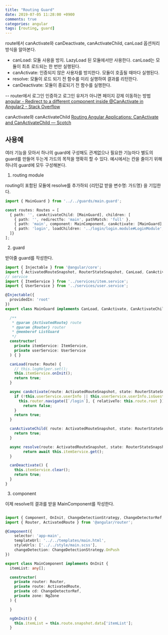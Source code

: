 ```yaml
---
title: "Routing Guard"
date: 2019-07-05 11:28:00 +0900
comments: true
categories: angular
tags: [routing, guard]
---
```



route에서 canActivate와 canDeactivate, canActivateChild, canLoad 옵션처리 방식을 알아본다.

- canLoad: 모듈 사용을 방지. LazyLoad 된 모듈에서만 사용한다. canLoad는 모듈이 최초 로드되는 한 번만 실행된다.
- canActivate: 인증되지 않은 사용자를 방지한다. 모듈이 호출될 때마다 실행된다.
- resolve: 모듈이 로드 되기 전 함수를 미리 실행하여 결과를 리턴한다.
- canDeactivate: 모듈이 종료되기 전 함수를 실행한다.


-- router에서 로그인 인증하고 로그인 유저가 아니면 페이지 강제 이동하는 방법
[angular - Redirect to a different component inside @CanActivate in Angular2 - Stack Overflow](https://stackoverflow.com/questions/34711889/redirect-to-a-different-component-inside-canactivate-in-angular2)


canActivate와 canActivateChild
[Routing Angular Applications: CanActivate and CanActivateChild ― Scotch](https://scotch.io/courses/routing-angular-2-applications/canactivate-and-canactivatechild)


## 사용예

여러 기능을 모아서 하나의 guard에 구성해도 관계없으나 필요한 기능마다 별도의 guard를 만들어 두는게 가드의 목적을 명확히 할 수 있다.
예시에서는 칸을 줄이기 위해 하나의 guard에 모두 구성해본다.

1. routing module

routing이 포함된 모듈에 resolve를 추가하되 {리턴값 받을 변수명: 가드명} 을 기입한다.

```ts
import { MainGuard } from '../../guards/main.guard';

const routes: Routes = [
  { path: '', canActivateChild: [MainGuard], children: [
    { path: '', redirectTo: 'main', pathMatch: 'full' },
    { path: 'main', component: MainComponent, canActivate: [MainGuard], resolve: {itemList: MainGuard}, canDeactivate: [MainGuard] },
	{ path: 'login', loadChildren: '../login/login.module#LoginModule', canLoad: [MainGuard], data: {preload: true}}
  ]}
];

```


2. guard

받아줄 guard를 작성한다.

```ts
import { Injectable } from '@angular/core';
import { ActivatedRouteSnapshot, RouterStateSnapshot, CanLoad, CanActivate, CanActivateChild, Resolve, CanDeactivate } from '@angular/router';
// service
import { ItemService } from '../services/item.service';
import { UserService } from '../services/user.service';

@Injectable({
  providedIn: 'root'
})
export class MainGuard implements CanLoad, CanActivate, CanActivateChild, Resolve<Item[]>, CanDeactivate<boolean> {

  /**
   * @param {ActivatedRoute} route
   * @param {Router} router
   * @memberof ListGuard
   */
  constructor(
	private itemService: ItemService,
	private userService: UserService
  ) { }

  canLoad(route: Route) {
    // this.logHelper.set();
    this.itemService.onInit();
    return true;
  }

  async canActivate(route: ActivatedRouteSnapshot, state: RouterStateSnapshot) {
    if (!this.userService.userInfo || this.userService.userInfo.isGuest) {
      this.router.navigate([`/login`], { relativeTo: this.route.root });
        return false;
    }
    return true;
  }

  canActivateChild( route: ActivatedRouteSnapshot, state: RouterStateSnapshot): Observable<boolean|UrlTree>|Promise<boolean|UrlTree>|boolean|UrlTree {
    return true;
  }

  async resolve(route: ActivatedRouteSnapshot, state: RouterStateSnapshot) {
		return await this.itemService.get();
  }

  canDeactivate() {
    this.itemService.clear();
    return true;
  }
}

```

3. component 

이제 resolve의 결과를 받을 MainComponent를 작성한다.

```ts

import { Component, OnInit, ChangeDetectionStrategy, ChangeDetectorRef, NgZone } from '@angular/core';
import { Router, ActivatedRoute } from '@angular/router';

@Component({
    selector: 'app-main',
    templateUrl: '../../templates/main.html',
    styleUrls: ['../../style/main.scss'],
    changeDetection: ChangeDetectionStrategy.OnPush
})

export class MainComponent implements OnInit {
  itemList: any[];

  constructor(
    private router: Router,
    private route: ActivatedRoute,
    private cd: ChangeDetectorRef,
    private zone: NgZone
  ) {

  }

  ngOnInit() {
    this.itemList = this.route.snapshot.data['itemList'];
  }

```